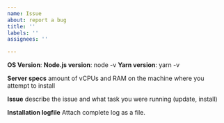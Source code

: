 ```yaml
---
name: Issue
about: report a bug
title: ''
labels: ''
assignees: ''

---
```


**OS Version**:
**Node.js version**: node -v
**Yarn version**: yarn -v

**Server specs**
amount of vCPUs and RAM on the machine where you attempt to install

**Issue**
describe the issue and what task you were running (update, install)

**Installation logfile**
Attach complete log as a file. 


